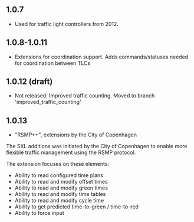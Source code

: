 
## 1.0.7
- Used for traffic light controllers from 2012.
## 1.0.8-1.0.11
- Extensions for coordination support. Adds commands/statuses needed for coordination between TLCs
## 1.0.12 (draft)
- Not released. Improved traffic counting. Moved to branch 'improved_traffic_counting'
## 1.0.13
- "RSMP++", extensions by the City of Copenhagen

The SXL additions was initiated by the City of Copenhagen to enable more flexible traffic management using the RSMP protocol.

The extension focuses on these elements:

- Ability to read configured time plans
- Ability to read and modify offset times
- Ability to read and modify green times
- Ability to read and modify time tables
- Ability to read and modify cycle time
- Ability to get predicted time-to-green / time-to-red
- Ability to force input
